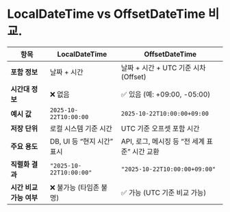 # LocalDateTime vs OffsetDateTime 비교.

| 항목 | LocalDateTime | OffsetDateTime |
|------|----------------|----------------|
| **포함 정보** | 날짜 + 시간 | 날짜 + 시간 + UTC 기준 시차(Offset) |
| **시간대 정보** | ❌ 없음 | ✅ 있음 (예: +09:00, -05:00) |
| **예시 값** | `2025-10-22T10:00:00` | `2025-10-22T10:00:00+09:00` |
| **저장 단위** | 로컬 시스템 기준 시간 | UTC 기준 오프셋 포함 시간 |
| **주요 용도** | DB, UI 등 “현지 시간” 표시 | API, 로그, 메시징 등 “전 세계 표준” 시간 교환 |
| **직렬화 결과** | `"2025-10-22T10:00:00"` | `"2025-10-22T10:00:00+09:00"` |
| **시간 비교 가능 여부** | ❌ 불가능 (타임존 불명) | ✅ 가능 (UTC 기준 비교 가능) |
